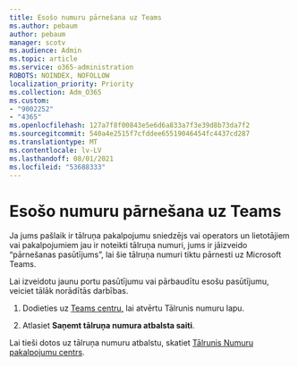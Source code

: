 ```yaml
---
title: Esošo numuru pārnešana uz Teams
ms.author: pebaum
author: pebaum
manager: scotv
ms.audience: Admin
ms.topic: article
ms.service: o365-administration
ROBOTS: NOINDEX, NOFOLLOW
localization_priority: Priority
ms.collection: Adm_O365
ms.custom:
- "9002252"
- "4365"
ms.openlocfilehash: 127a7f8f00843e5e6d6a833a7f3e39d8b73da7f2
ms.sourcegitcommit: 540a4e2515f7cfddee65519046454fc4437cd287
ms.translationtype: MT
ms.contentlocale: lv-LV
ms.lasthandoff: 08/01/2021
ms.locfileid: "53688333"
---
```

# <a name="port-existing-numbers-to-teams"></a>Esošo numuru pārnešana uz Teams

Ja jums pašlaik ir tālruņa pakalpojumu sniedzējs vai operators un lietotājiem vai pakalpojumiem jau ir noteikti tālruņa numuri, jums ir jāizveido “pārnešanas pasūtījums”, lai šie tālruņa numuri tiktu pārnesti uz Microsoft Teams.  

Lai izveidotu jaunu portu pasūtījumu vai pārbaudītu esošu pasūtījumu, veiciet tālāk norādītās darbības. 

1. Dodieties uz [Teams centru,](https://admin.teams.microsoft.com/phone-numbers) lai atvērtu Tālrunis numuru lapu. 

1. Atlasiet **Saņemt tālruņa numura atbalsta saiti**. 

Lai tieši dotos uz tālruņa numuru atbalstu, skatiet [Tālrunis Numuru pakalpojumu centrs](https://pstnsd.powerappsportals.com/).  